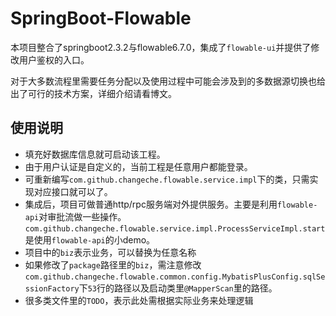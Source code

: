 # SpringBoot-Flowable
本项目整合了springboot2.3.2与flowable6.7.0，集成了`flowable-ui`并提供了修改用户鉴权的入口。

对于大多数流程里需要任务分配以及使用过程中可能会涉及到的多数据源切换也给出了可行的技术方案，详细介绍请看博文。


## 使用说明
- 填充好数据库信息就可启动该工程。
- 由于用户认证是自定义的，当前工程是任意用户都能登录。
- 可重新编写`com.github.changeche.flowable.service.impl`下的类，只需实现对应接口就可以了。
- 集成后，项目可做普通http/rpc服务端对外提供服务。主要是利用`flowable-api`对审批流做一些操作。`com.github.changeche.flowable.service.impl.ProcessServiceImpl.start`是使用`flowable-api`的小demo。
- 项目中的`biz`表示业务，可以替换为任意名称
- 如果修改了`package`路径里的`biz`，需注意修改`com.github.changeche.flowable.common.config.MybatisPlusConfig.sqlSessionFactory`下`53`行的路径以及启动类里`@MapperScan`里的路径。
- 很多类文件里的`TODO`，表示此处需根据实际业务来处理逻辑



